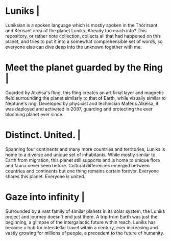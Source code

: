 # Luniks | 
Luniksian is a spoken language which is mostly spoken in the Thórirsant and Kérisant area of the planet Luniks. Already too much info? This repository, or rather note collection, collects all that had happened on this planet, and tries to put it into a somewhat comprehensible set of words, so everyone else can dive deep into the unknown together with me.

# Meet the planet guarded by the Ring |
Guarded by Alkéisa's Ring, this Ring creates an artificial layer and magnetic field surrounding the planet similarly to that of Earth, while visually similar to Neptune's ring. Developed by physicist and technician Matéus Alkéisa, it was deployed and activated in 2087, guarding and protecting the ever blooming planet ever since.

# Distinct. United. |
Spanning four continents and many more countries and territories, Luniks is home to a diverse and unique set of inhabitants. While mostly similar to Earth from migration, this planet still supports and is home to unique flora and fauna never seen before. Cultural differences emerged between countries and continents but one thing remains certain forever. Everyone shares this planet. Everyone is united.

# Gaze into infinity |
Surrounded by a vast family of similar planets in its solar system, the Luniks project and journey doesn't end just there. A trip from Earth was just the beginning, a glimpse of the intergalactic future within reach. Luniks has become a hub for interstellar travel within a century, ever increasing and vastly growing for millions of people, a precedent to the future of humanity.
